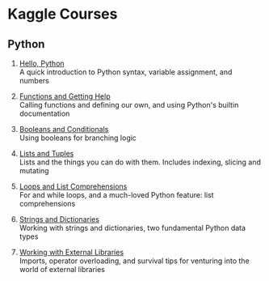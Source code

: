 # Kaggle Courses

## Python

1. [Hello, Python](Python/1.%20Syntax%2C%20Variables%2C%20and%20Numbers.ipynb)  
A quick introduction to Python syntax, variable assignment, and numbers

2. [Functions and Getting Help](Python/2.%20Functions%20and%20Getting%20Help.ipynb)  
Calling functions and defining our own, and using Python's builtin documentation

3. [Booleans and Conditionals](Python/3.%20Booleans%20and%20Conditionals.ipynb)  
Using booleans for branching logic

4. [Lists and Tuples](Python/4.%20Lists.ipynb)  
Lists and the things you can do with them. Includes indexing, slicing and mutating

5. [Loops and List Comprehensions](Python/5.%20Loops%20and%20List%20Comprehensions.ipynb)  
For and while loops, and a much-loved Python feature: list comprehensions

6. [Strings and Dictionaries](Python/6.%20Strings%20and%20Dictionaries.ipynb)  
Working with strings and dictionaries, two fundamental Python data types

7. [Working with External Libraries](Python/7.%20Working%20with%20External%20Libraries.ipynb)  
Imports, operator overloading, and survival tips for venturing into the world of external libraries
